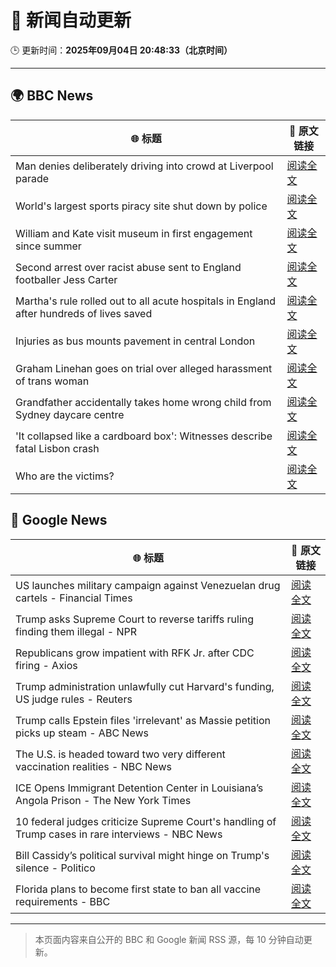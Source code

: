 # 🧠 新闻自动更新

🕒 更新时间：**2025年09月04日 20:48:33（北京时间）**

---

## 🌍 BBC News

| 🌐 标题 | 🔗 原文链接 |
|--------|-------------|
| Man denies deliberately driving into crowd at Liverpool parade | [阅读全文](https://www.bbc.com/news/articles/cwyl38115j2o?at_medium=RSS&at_campaign=rss) |
| World's largest sports piracy site shut down by police | [阅读全文](https://www.bbc.com/news/articles/c62q4l0d171o?at_medium=RSS&at_campaign=rss) |
| William and Kate visit museum in first engagement since summer | [阅读全文](https://www.bbc.com/news/articles/c7845x720y6o?at_medium=RSS&at_campaign=rss) |
| Second arrest over racist abuse sent to England footballer Jess Carter | [阅读全文](https://www.bbc.com/news/articles/cp8j1r4glzxo?at_medium=RSS&at_campaign=rss) |
| Martha's rule rolled out to all acute hospitals in England after hundreds of lives saved | [阅读全文](https://www.bbc.com/news/articles/c8e1zw28766o?at_medium=RSS&at_campaign=rss) |
| Injuries as bus mounts pavement in central London | [阅读全文](https://www.bbc.com/news/articles/c79vwrxn47eo?at_medium=RSS&at_campaign=rss) |
| Graham Linehan goes on trial over alleged harassment of trans woman | [阅读全文](https://www.bbc.com/news/articles/cn0x2kx08wdo?at_medium=RSS&at_campaign=rss) |
| Grandfather accidentally takes home wrong child from Sydney daycare centre | [阅读全文](https://www.bbc.com/news/articles/c4g5v4z13l6o?at_medium=RSS&at_campaign=rss) |
| 'It collapsed like a cardboard box': Witnesses describe fatal Lisbon crash | [阅读全文](https://www.bbc.com/news/articles/c20v4g71zrpo?at_medium=RSS&at_campaign=rss) |
| Who are the victims? | [阅读全文](https://www.bbc.com/news/articles/cnvryg271ymo?at_medium=RSS&at_campaign=rss) |

## 📰 Google News

| 🌐 标题 | 🔗 原文链接 |
|--------|-------------|
| US launches military campaign against Venezuelan drug cartels - Financial Times | [阅读全文](https://news.google.com/rss/articles/CBMicEFVX3lxTE5TeXo0dnM2T01qclpFNFFLV0xGM1laUXZGZ2paNldaT3JtUUx1ak9JZzM0bWNrWnQtRWY0NEVVSnBONE91YlJhUk5QYmpIR1V1a3FPSERqdkhubHFvRGZGVV92ZGFsMEhjQUtFdGZqNU4?oc=5) |
| Trump asks Supreme Court to reverse tariffs ruling finding them illegal - NPR | [阅读全文](https://news.google.com/rss/articles/CBMihgFBVV95cUxPNF9kOFJUM3J4OXA4SnRyRF9LUTJMMUZPN3E3Q2YzSU1NX3ZyX0EyNXJ2dHFRZmJMa0ZfaWdrSVFHTlRkbWlGTElJRzdHV0RkcDBTNXczVWlpM1ppODFJa2gwdE1PTFl1dXplXzdBd09haGRFMl85eHFudU9NVkpBUzJWOXYzQQ?oc=5) |
| Republicans grow impatient with RFK Jr. after CDC firing - Axios | [阅读全文](https://news.google.com/rss/articles/CBMifkFVX3lxTFBSUW0yTldqTmZQUzhTdHhWd3RmdmN3M1hFRDhIUjc3TmdpalNFUkd1TlAwUDVoUU9JUzRWNDRIWElSbmJaczlTR0owNUcwWkp2MDVQMlAtR2oybzlzdFpKRjNqcEZXa29wNDhZYjVYdldfSDFHdE9CTHpKWjFuZw?oc=5) |
| Trump administration unlawfully cut Harvard's funding, US judge rules - Reuters | [阅读全文](https://news.google.com/rss/articles/CBMisgFBVV95cUxPUE1tcDBtcUwxRlZFU21fLTl4VnBQSWlqYXdmTk54VTJEMEJiUzB0VWV1UE43T0ltZlg3N0RYRGN3R19nTzV5RF9jWk9jNTRCY1BhOFBwX0JOZWFQRWRFTmdLbVJuay1YM0I2MVpEd2tydk82bkV0eVE3Mk0zTHRIemZTYVJXc0x0aEJkWmFpdU5tckNZY0lheDVGRmlHUXFVWFlXUmV4UmhMRG5WVHduUTVB?oc=5) |
| Trump calls Epstein files 'irrelevant' as Massie petition picks up steam - ABC News | [阅读全文](https://news.google.com/rss/articles/CBMiqgFBVV95cUxQVVZiT2NwOUdOWnFNX3czMmJyRmZDcWxZT19JbUJpRm5TUng3UDdBMTFOWHBwLXZfT3NDVGlXalBqSllwaWFHMlJNZ0x6Q050SFBHR3dycWVYUktkcVJpRXBINE9lZ1NsQWJveXpIdGI2WWVoRG1hU3NVakVNa2VBVmVTekVJVkJNbExXdWtuWEtoY1lONm5WZzN0MXRXM2VFVWhMX1g3VTBYZ9IBrwFBVV95cUxOUV9OcUtmMVdXd3ZFaEI2dXBpeVFNdjQzOW5CODFkOEsxc3lfNmQ1MzNnQjhVN0dnZEoyMUEzeXBDV2MzVTU0X0VBUUJPLU1rUWVYYnpIMzQybE9jQ2ZLYmpnZnRsMnBERG5qbXJ2Qk44Z01CelZXazM2Rzlrc2I3cFlVOWZhbnF4OU9INXFKelNEQjJUWnREYkJoYkZPWDZSbkJjNmdqZnF5eE1Bajc0?oc=5) |
| The U.S. is headed toward two very different vaccination realities - NBC News | [阅读全文](https://news.google.com/rss/articles/CBMihwFBVV95cUxQbWQ5QmNXYk82UjE5V2dSRDBnQnY1Q1pBdm5sV3dyNmR6bmJOYk9jdE5LRDZCNVJjaW1yZFg5OXUwWFA4Z2RHNnJGckpHRUlfTXhCSkxOTlhOQXJaS3VJWjVKd0Fmbi1ZOWEwNXY3OFF3OWVXYmdVbG00T1V5SjRHN2NRUGRMV2fSAVZBVV95cUxQWjZaS0VCSlpRNTM0ZWFPMXFwNHRNanpCYTZKd2UzenJHSG1jU1lha2cyMnJvYjZGOVZDRUJGNmU1OUdlLXd2Um9LUG5sZ3NuWUFLR1g5dw?oc=5) |
| ICE Opens Immigrant Detention Center in Louisiana’s Angola Prison - The New York Times | [阅读全文](https://news.google.com/rss/articles/CBMihwFBVV95cUxQanhZNlU1SnJXQUFadlNKSXZ2RTdIbHA2ZkNMWllMNE92WDlHNjEwTHdObTh0MU9ZYXZKVnM4LXE3c0pJUzlPNktDQkc2YWQyZmM5Wmo0YXVPck9FOE85eDRsd3JvQ01wTnJhWnhyZGZrUTRoeHhrdlZVVkpQQzBLclg2M1FaWEk?oc=5) |
| 10 federal judges criticize Supreme Court's handling of Trump cases in rare interviews - NBC News | [阅读全文](https://news.google.com/rss/articles/CBMirAFBVV95cUxQbDJmT3BTa3BZMkJaaExPRzdLMzZVSGdQVHk1QUk3VDNfQVptTExuelV4Njd5VVJNai1icGNpRlRnSS13OW05NlY4bUpDcU5ncXdzeDJhWU1BOGgxdlBmd3plMDdMcldCVnpVcDRuS3ZRUU5sZVZkLTBETnllb2J4QWI3YUo2S2wtTjdFc3RxQmo3b05aXzQ2eUIyaGhkM2hoak43YXA0YW15NWR00gFWQVVfeXFMUExqR3ExaDVRTmg2UF9ZYnNOY29wbnF6Rk5INEdPdDZZYmI4bmgxVkI0X0RrOWtFSXZZMGIwWTFFd0xPR2VkUmdES0xVaVoyRElRS1V1Qmc?oc=5) |
| Bill Cassidy’s political survival might hinge on Trump's silence - Politico | [阅读全文](https://news.google.com/rss/articles/CBMingFBVV95cUxNTkp3akhJMWZBUWV4RUtmdklqTFh2STVHZHZNbXB0RmNkQnZhdHV5QjdoWkNTUWdIMTRnNGtoTExQOFZiRW1MOTczOHhtUzZhb0dJUmFhOTI4dnZHeHd5Z0xhRDBCSHVrcEVkR2Q0X0ZteFZBbVBVa2R0TmZSNzZURnJOU0FTRTczd0lSY2Jra1E3WmtJb1BzR1Y3WkNWZw?oc=5) |
| Florida plans to become first state to ban all vaccine requirements - BBC | [阅读全文](https://news.google.com/rss/articles/CBMiWkFVX3lxTE1BTUtQYkV0YnQxc2RlZHNacW1RaFA4OVpPNzJUMGF4dWh4dzI5UEFob2VVMUowMlJjeGdUTE5KaEtYVXUxbGxwYjdDNktIQ1J1XzZxZzNlV0Rxd9IBX0FVX3lxTFA0OGNmWm5Va0pzOW51M1RoalVFOU00VWlaWkRwczg0VFJXUVd0UE53WXJsNlRtSjBlQWstQk5fdU5SUkNPN3VzTVRrU3JiMG5VSkpxbXg0UklCd09TOE80?oc=5) |

---
> 本页面内容来自公开的 BBC 和 Google 新闻 RSS 源，每 10 分钟自动更新。